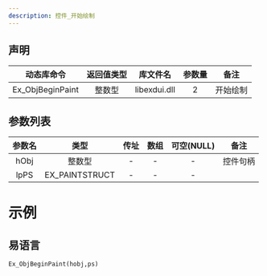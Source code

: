 ```yaml
---
description: 控件_开始绘制
---
```





## 声明

|动态库命令| 返回值类型|库文件名|参数量| 备注|
|:--:|:--:|:--:|:--:|:--:|
| Ex_ObjBeginPaint |  整数型 |  libexdui.dll | 2 | 开始绘制 |

## 参数列表

| 参数名 |      类型      | 传址 | 数组 | 可空(NULL) |   备注   |
| :----: | :------------: | :--: | :--: | :--------: | :------: |
|  hObj  |     整数型     |  -   |  -   |     -      | 控件句柄 |
|  lpPS  | EX_PAINTSTRUCT |  -   |  -   |     -      |          |


# 示例

## 易语言

```basic
Ex_ObjBeginPaint(hobj,ps)
```
